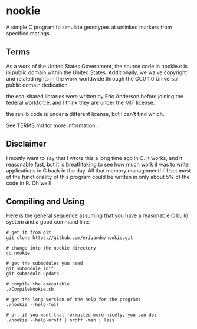 # nookie

A simple C program to simulate genotypes at unlinked
markers from specified matings.



## Terms 

As a work of the United States Government, the source code in nookie.c is in
public domain within the United States. Additionally, we waive
copyright and related rights in the work worldwide through the CC0 1.0
Universal public domain dedication.

the eca-shared libraries were written by Eric Anderson before joining the 
federal workforce, and I think they are under the MIT license.

the ranlib code is under a different license, but I can't find which.

See TERMS.md for more information.

## Disclaimer

I mostly want to say that I wrote this a long time ago in C.  It works, and it reasonable
fast, but it is breathtaking to see how much work it was to write applications in
C back in the day.  All that memory management!  I'll bet most of the functionality
of this program could be written in only about 5% of the code in R.  Oh well!

## Compiling and Using

Here is the general sequence assuming that you have a reasonable C build
system and a good command line:

```
# get it from git
git clone https://github.com/eriqande/nookie.git

# change into the nookie directory
cd nookie

# get the submodules you need
git submodule init
git submodule update

# compile the executable
./CompileNookie.sh

# get the long version of the help for the program:
./nookie --help-full

# or, if you want that formatted more nicely, you can do:
./nookie --help-nroff | nroff -man | less
```

